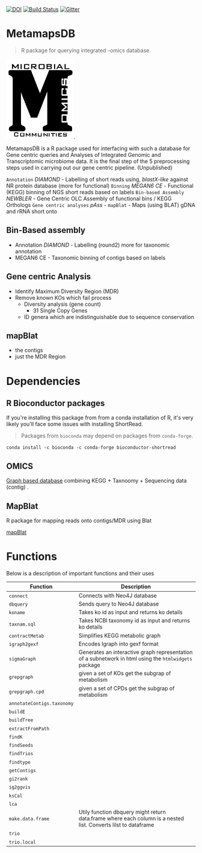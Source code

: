 [![DOI](https://zenodo.org/badge/19045/etheleon/metamaps.svg)](https://zenodo.org/badge/latestdoi/19045/etheleon/metamaps)
[![Build Status](https://travis-ci.org/etheleon/MetamapsDB.svg?branch=master)](https://travis-ci.org/etheleon/MetamapsDB)
[![Gitter](https://badges.gitter.im/metamaps.png)](https://gitter.im/etheleon/metamaps)

MetamapsDB
========

> R package for querying integrated -omics database.

[![MetamapsDB](./thumbnail.png)](https://github.com/etheleon/omics).

MetamapsDB is a R package used for interfacing with such a database for Gene centric queries and Analyses of Integrated Genomic and Transcriptomic microbiome data. It is the final step of the 5 preprocessing steps used in carrying out our gene centric pipeline. (Unpublished)

`Annotation` _DIAMOND_ - Labelling of short reads using, _blastX-like_ against NR protein database (more for functional)
`Binning` _MEGAN6 CE_ - Functional (KEGG) binning of NGS short reads based on labels
`Bin-based Assembly` _NEWBLER_ - Gene Centric OLC Assembly of functional bins / KEGG Orthologs
`Gene centric analyses` _pAss_ -
`mapBlat` - Maps (using BLAT) gDNA and rRNA short onto


## Bin-Based assembly

* Annotation _DIAMOND_ - Labelling (round2) more for taxonomic annotation
* MEGAN6 CE - Taxonomic binning of contigs based on labels

## Gene centric Analysis

* Identify Maximum Diversity Region (MDR)
* Remove known KOs which fail process
    * Diversity analysis (gene count)
        * 31 Single Copy Genes
    * ID genera which are indistinguishable due to sequence conservation

## mapBlat

* the contigs
* just the MDR Region

# Dependencies

## R Bioconductor packages

If you're installing this package from from a conda installation of R, it's very likely you'll face some issues with installing ShortRead. 

> Packages from `bioconda` may depend on packages from `conda-forge`.

```
conda install -c bioconda -c conda-forge bioconductor-shortread
```

## OMICS

[Graph based database](https://github.com/etheleon/omics/issues) combining KEGG + Taxnoomy + Sequencing data (contig) .

## MapBlat

R package for mapping reads onto contigs/MDR using Blat

[mapBlat](https://github.com/etheleon/mapblat)

# Functions

Below is a description of important functions and their uses

| Function | Description |
| --- | --- |
| `connect` | Connects with Neo4J database |
| `dbquery` | Sends query to Neo4J database |
| `koname` | Takes ko id as input and returns ko details |
| `taxnam.sql` | Takes NCBI taxonomy id as input and returns ko details |
| `contractMetab` | Simplifies KEGG metabolic graph |
| `igraph2gexf` | Encodes Igraph into gexf format |
| `sigmaGraph` | Generates an interactive graph representation of a subnetwork in html using the `htmlwidgets` package|
| `grepgraph` | given a set of KOs get the subgrap of metabolism |
| `grepgraph.cpd` | given a set of CPDs get the subgrap of metabolism |
| `annotateContigs.taxonomy` | |
| `buildE` ||
| `buildTree` ||
| `extractFromPath` ||
| `findK` ||
| `findSeeds` ||
| `findTrios` ||
| `findtype` ||
| `getContigs` ||
| `gi2rank` ||
| `ig2ggvis` ||
| `ksCal` ||
| `lca` ||
| `make.data.frame` | Utily function dbquery might return data.frame where each column is a nested list. Converts lilst to dataframe|
| `trio` ||
| `trio.local` ||
